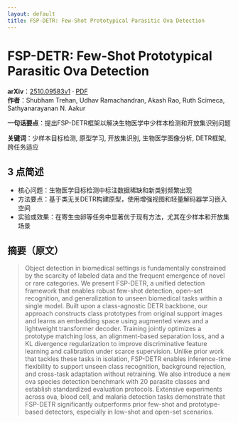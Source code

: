 ```yaml
---
layout: default
title: FSP-DETR: Few-Shot Prototypical Parasitic Ova Detection
---
```


# FSP-DETR: Few-Shot Prototypical Parasitic Ova Detection
**arXiv**：[2510.09583v1](https://arxiv.org/abs/2510.09583) · [PDF](https://arxiv.org/pdf/2510.09583.pdf)  
**作者**：Shubham Trehan, Udhav Ramachandran, Akash Rao, Ruth Scimeca, Sathyanarayanan N. Aakur  

**一句话要点**：提出FSP-DETR框架以解决生物医学中少样本检测和开放集识别问题

**关键词**：少样本目标检测, 原型学习, 开放集识别, 生物医学图像分析, DETR框架, 跨任务适应

## 3 点简述
- 核心问题：生物医学目标检测中标注数据稀缺和新类别频繁出现
- 方法要点：基于类无关DETR构建原型，使用增强视图和轻量解码器学习嵌入空间
- 实验或效果：在寄生虫卵等任务中显著优于现有方法，尤其在少样本和开放集场景

## 摘要（原文）

> Object detection in biomedical settings is fundamentally constrained by the
> scarcity of labeled data and the frequent emergence of novel or rare
> categories. We present FSP-DETR, a unified detection framework that enables
> robust few-shot detection, open-set recognition, and generalization to unseen
> biomedical tasks within a single model. Built upon a class-agnostic DETR
> backbone, our approach constructs class prototypes from original support images
> and learns an embedding space using augmented views and a lightweight
> transformer decoder. Training jointly optimizes a prototype matching loss, an
> alignment-based separation loss, and a KL divergence regularization to improve
> discriminative feature learning and calibration under scarce supervision.
> Unlike prior work that tackles these tasks in isolation, FSP-DETR enables
> inference-time flexibility to support unseen class recognition, background
> rejection, and cross-task adaptation without retraining. We also introduce a
> new ova species detection benchmark with 20 parasite classes and establish
> standardized evaluation protocols. Extensive experiments across ova, blood
> cell, and malaria detection tasks demonstrate that FSP-DETR significantly
> outperforms prior few-shot and prototype-based detectors, especially in
> low-shot and open-set scenarios.

